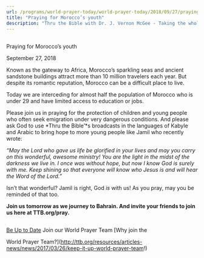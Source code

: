 ```yaml
---
url: /programs/world-prayer-today/world-prayer-today/2018/09/27/praying-for-morocco-s-youth
title: "Praying for Morocco’s youth"
description: "Thru the Bible with Dr. J. Vernon McGee - Taking the whole Word to the whole world"
---
```







## 
 Praying for Morocco’s youth


September 27, 2018




Known as the gateway to Africa, Morocco’s sparkling seas and ancient sandstone buildings attract more than 10 million travelers each year. But despite its romantic reputation, Morocco can be a difficult place to live.


Today we are interceding for almost half the population of Morocco who is under 29 and have limited access to education or jobs. 


Please join us in praying for the protection of children and young people who often seek emigration under very dangerous conditions. And please ask God to use *Thru the Bible’*s broadcasts in the languages of Kabyle and Arabic to bring hope to more young people like Jamil who recently wrote:


*“May the Lord who gave us life be glorified in your lives and may you carry on this wonderful, awesome ministry! You are the light in the midst of the darkness we live in. I once was without hope, but now I know God is surely with me. Keep shining so that everyone will know who Jesus is and will hear the Word of the Lord.”*


Isn’t that wonderful? Jamil is right, God *is* with us! As you pray, may you be reminded of that too.


**Join us tomorrow as we journey to Bahrain. And invite your friends to join us here at TTB.org/pray.** 







## 




[Be Up to Date](http://feeds.feedburner.com/WorldPrayerToday "World Prayer Today RSS Feed")
Join our World Prayer Team
[Why join the  

World Prayer Team?](http://ttb.org/resources/articles-news/news/2017/03/26/keep-it-up-world-prayer-team!)




